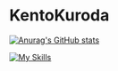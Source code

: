 # KentoKuroda

[![Anurag's GitHub stats](https://github-readme-stats.vercel.app/api?username=KentoKuroda)](https://github.com/anuraghazra/github-readme-stats)

[![My Skills](https://skillicons.dev/icons?i=py,cs,c,latex,git,github,docker,anaconda,unity,figma)](https://skillicons.dev)
